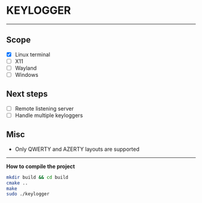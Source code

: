 # KEYLOGGER
***

## Scope
- [x] Linux terminal
- [ ] X11
- [ ] Wayland
- [ ] Windows

## Next steps
- [ ] Remote listening server
- [ ] Handle multiple keyloggers

## Misc
- Only QWERTY and AZERTY layouts are supported

---

**How to compile the project**

```bash
mkdir build && cd build
cmake ..
make
sudo ./keylogger
```